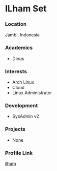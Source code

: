 # ILham Set
### Location

Jambi, Indonesia

### Academics

- Dinus

### Interests

- Arch Linux
- Cloud
- Linux Administrator

### Development

- SysAdmin v2

### Projects

- None

### Profile Link

[ilham](https://github.com/IlhamSetiawan)
